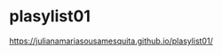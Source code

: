 # plasylist01
<a href="https://julianamariasousamesquita.github.io/plasylist01/">https://julianamariasousamesquita.github.io/plasylist01/</a>
